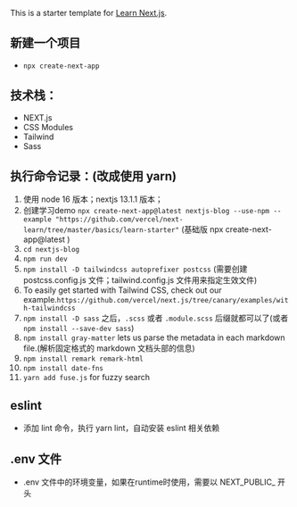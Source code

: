 This is a starter template for [Learn Next.js](https://nextjs.org/learn).

## 新建一个项目
* `npx create-next-app`

## 技术栈：
* NEXT.js
* CSS Modules
* Tailwind
* Sass

## 执行命令记录：(改成使用 yarn)
1. 使用 node 16 版本；nextjs 13.1.1 版本；
2. 创建学习demo `npx create-next-app@latest nextjs-blog --use-npm --example "https://github.com/vercel/next-learn/tree/master/basics/learn-starter"` (基础版 npx create-next-app@latest )
3. `cd nextjs-blog`
4. `npm run dev`
5. `npm install -D tailwindcss autoprefixer postcss` (需要创建 postcss.config.js 文件；tailwind.config.js 文件用来指定生效文件)
6. To easily get started with Tailwind CSS, check out our example.`https://github.com/vercel/next.js/tree/canary/examples/with-tailwindcss`
7. `npm install -D sass` 之后，`.scss` 或者 `.module.scss` 后缀就都可以了(或者 `npm install --save-dev sass`)
8. `npm install gray-matter` lets us parse the metadata in each markdown file.(解析固定格式的 markdown 文档头部的信息)
9. `npm install remark remark-html`
10. `npm install date-fns`
11. `yarn add fuse.js` for fuzzy search

## eslint
* 添加 lint 命令，执行 yarn lint，自动安装 eslint 相关依赖

## .env 文件
* .env 文件中的环境变量，如果在runtime时使用，需要以 NEXT_PUBLIC_ 开头